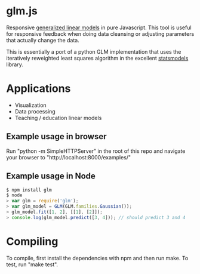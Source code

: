 glm.js
======

Responsive [generalized linear models](http://en.wikipedia.org/wiki/Generalized_linear_model) in pure Javascript. This tool is useful for responsive feedback when doing data cleansing or adjusting parameters that actually change the data.

This is essentially a port of a python GLM implementation that uses the iteratively reweighted least squares algorithm in the excellent [statsmodels](http://statsmodels.sourceforge.net/) library.

Applications
============
 * Visualization
 * Data processing
 * Teaching / education linear models

Example usage in browser
------------------------
Run "python -m SimpleHTTPServer" in the root of this repo and navigate your browser to "http://localhost:8000/examples/"

Example usage in Node
---------------------
```javascript
$ npm install glm
$ node
> var glm = require('glm');
> var glm_model = GLM(GLM.families.Gaussian());
> glm_model.fit([1, 2], [[1], [2]]);
> console.log(glm_model.predict([3, 4])); // should predict 3 and 4
```

Compiling
=========
To compile, first install the dependencies with npm and then run make. To test, run "make test".
